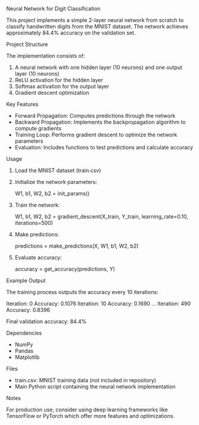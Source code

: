 Neural Network for Digit Classification

This project implements a simple 2-layer neural network from scratch to classify handwritten digits from the MNIST dataset. The network achieves approximately 84.4% accuracy on the validation set.

Project Structure

The implementation consists of:
1. A neural network with one hidden layer (10 neurons) and one output layer (10 neurons)
2. ReLU activation for the hidden layer
3. Softmax activation for the output layer
4. Gradient descent optimization

Key Features

- Forward Propagation: Computes predictions through the network
- Backward Propagation: Implements the backpropagation algorithm to compute gradients
- Training Loop: Performs gradient descent to optimize the network parameters
- Evaluation: Includes functions to test predictions and calculate accuracy

Usage

1. Load the MNIST dataset (train.csv)
2. Initialize the network parameters:
   
   W1, b1, W2, b2 = init_params()
   
3. Train the network:
   
   W1, b1, W2, b2 = gradient_descent(X_train, Y_train, learning_rate=0.10, iterations=500)
   
4. Make predictions:
   
   predictions = make_predictions(X, W1, b1, W2, b2)
   
5. Evaluate accuracy:

   accuracy = get_accuracy(predictions, Y)


Example Output

The training process outputs the accuracy every 10 iterations:

Iteration:  0
Accuracy: 0.1076
Iteration:  10
Accuracy: 0.1690
...
Iteration:  490
Accuracy: 0.8396

Final validation accuracy: 84.4%

Dependencies

- NumPy
- Pandas
- Matplotlib

Files

- train.csv: MNIST training data (not included in repository)
- Main Python script containing the neural network implementation

Notes

For production use, consider using deep learning frameworks like TensorFlow or PyTorch which offer more features and optimizations.

